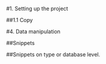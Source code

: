#1. Setting up the project

##1.1 Copy



#4. Data manipulation

##Snippets

##Snippets on type or database level.
